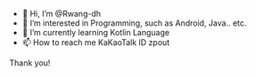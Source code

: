 - 👋 Hi, I’m @Rwang-dh
- 👀 I’m interested in Programming, such as Android, Java.. etc.
- 🌱 I’m currently learning Kotlin Language
- 📫 How to reach me KaKaoTalk ID zpout

Thank you!
